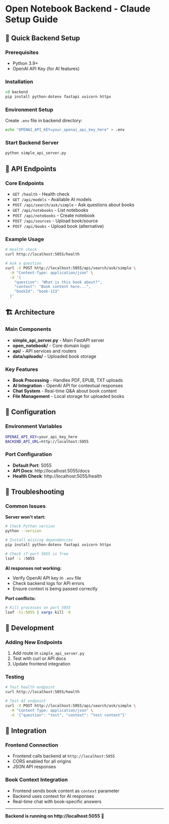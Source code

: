 # Open Notebook Backend - Claude Setup Guide

## 🚀 Quick Backend Setup

### Prerequisites
- Python 3.9+
- OpenAI API Key (for AI features)

### Installation
```bash
cd backend
pip install python-dotenv fastapi uvicorn httpx
```

### Environment Setup
Create `.env` file in backend directory:
```bash
echo "OPENAI_API_KEY=your_openai_api_key_here" > .env
```

### Start Backend Server
```bash
python simple_api_server.py
```

## 📡 API Endpoints

### Core Endpoints
- `GET /health` - Health check
- `GET /api/models` - Available AI models
- `POST /api/search/ask/simple` - Ask questions about books
- `GET /api/notebooks` - List notebooks
- `POST /api/notebooks` - Create notebook
- `POST /api/sources` - Upload book/source
- `POST /api/books` - Upload book (alternative)

### Example Usage
```bash
# Health check
curl http://localhost:5055/health

# Ask a question
curl -X POST http://localhost:5055/api/search/ask/simple \
  -H "Content-Type: application/json" \
  -d '{
    "question": "What is this book about?",
    "context": "Book content here...",
    "bookId": "book-123"
  }'
```

## 🏗️ Architecture

### Main Components
- **simple_api_server.py** - Main FastAPI server
- **open_notebook/** - Core domain logic
- **api/** - API services and routers
- **data/uploads/** - Uploaded book storage

### Key Features
- **Book Processing** - Handles PDF, EPUB, TXT uploads
- **AI Integration** - OpenAI API for contextual responses
- **Chat System** - Real-time Q&A about book content
- **File Management** - Local storage for uploaded books

## 🔧 Configuration

### Environment Variables
```bash
OPENAI_API_KEY=your_api_key_here
BACKEND_API_URL=http://localhost:5055
```

### Port Configuration
- **Default Port**: 5055
- **API Docs**: http://localhost:5055/docs
- **Health Check**: http://localhost:5055/health

## 🐛 Troubleshooting

### Common Issues

**Server won't start:**
```bash
# Check Python version
python --version

# Install missing dependencies
pip install python-dotenv fastapi uvicorn httpx

# Check if port 5055 is free
lsof -i :5055
```

**AI responses not working:**
- Verify OpenAI API key in `.env` file
- Check backend logs for API errors
- Ensure context is being passed correctly

**Port conflicts:**
```bash
# Kill processes on port 5055
lsof -ti:5055 | xargs kill -9
```

## 📝 Development

### Adding New Endpoints
1. Add route in `simple_api_server.py`
2. Test with curl or API docs
3. Update frontend integration

### Testing
```bash
# Test health endpoint
curl http://localhost:5055/health

# Test AI endpoint
curl -X POST http://localhost:5055/api/search/ask/simple \
  -H "Content-Type: application/json" \
  -d '{"question": "test", "context": "test context"}'
```

## 🔗 Integration

### Frontend Connection
- Frontend calls backend at `http://localhost:5055`
- CORS enabled for all origins
- JSON API responses

### Book Context Integration
- Frontend sends book content as `context` parameter
- Backend uses context for AI responses
- Real-time chat with book-specific answers

---

**Backend is running on http://localhost:5055** 🚀

